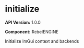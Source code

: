 # initialize

**API Version:** 1.0.0

**Component:** RebelENGINE

Initialize ImGui context and backends

